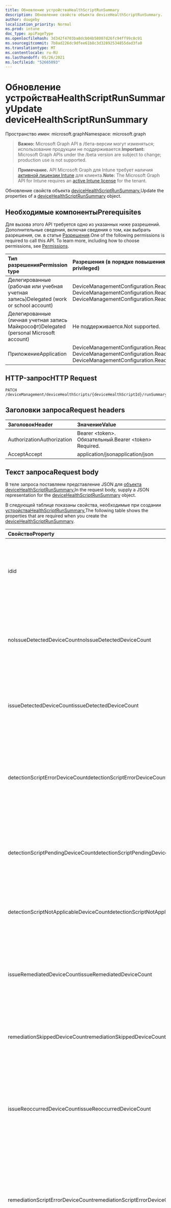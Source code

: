 ```yaml
---
title: Обновление устройстваHealthScriptRunSummary
description: Обновление свойств объекта deviceHealthScriptRunSummary.
author: dougeby
localization_priority: Normal
ms.prod: intune
doc_type: apiPageType
ms.openlocfilehash: 3d342f4703ba8dcb04b58007d26fc94ff99c8c91
ms.sourcegitcommit: 7b8ad226dc9dfee61b8c3d32892534855dad3fa0
ms.translationtype: MT
ms.contentlocale: ru-RU
ms.lasthandoff: 05/26/2021
ms.locfileid: "52665093"
---
```

# <a name="update-devicehealthscriptrunsummary"></a><span data-ttu-id="bc228-103">Обновление устройстваHealthScriptRunSummary</span><span class="sxs-lookup"><span data-stu-id="bc228-103">Update deviceHealthScriptRunSummary</span></span>

<span data-ttu-id="bc228-104">Пространство имен: microsoft.graph</span><span class="sxs-lookup"><span data-stu-id="bc228-104">Namespace: microsoft.graph</span></span>

> <span data-ttu-id="bc228-105">**Важно:** Microsoft Graph API в /бета-версии могут изменяться; использование продукции не поддерживается.</span><span class="sxs-lookup"><span data-stu-id="bc228-105">**Important:** Microsoft Graph APIs under the /beta version are subject to change; production use is not supported.</span></span>

> <span data-ttu-id="bc228-106">**Примечание.** API Microsoft Graph для Intune требует наличия [активной лицензии Intune](https://go.microsoft.com/fwlink/?linkid=839381) для клиента.</span><span class="sxs-lookup"><span data-stu-id="bc228-106">**Note:** The Microsoft Graph API for Intune requires an [active Intune license](https://go.microsoft.com/fwlink/?linkid=839381) for the tenant.</span></span>

<span data-ttu-id="bc228-107">Обновление свойств объекта [deviceHealthScriptRunSummary.](../resources/intune-devices-devicehealthscriptrunsummary.md)</span><span class="sxs-lookup"><span data-stu-id="bc228-107">Update the properties of a [deviceHealthScriptRunSummary](../resources/intune-devices-devicehealthscriptrunsummary.md) object.</span></span>

## <a name="prerequisites"></a><span data-ttu-id="bc228-108">Необходимые компоненты</span><span class="sxs-lookup"><span data-stu-id="bc228-108">Prerequisites</span></span>
<span data-ttu-id="bc228-p101">Для вызова этого API требуется одно из указанных ниже разрешений. Дополнительные сведения, включая сведения о том, как выбрать разрешения, см. в статье [Разрешения](/graph/permissions-reference).</span><span class="sxs-lookup"><span data-stu-id="bc228-p101">One of the following permissions is required to call this API. To learn more, including how to choose permissions, see [Permissions](/graph/permissions-reference).</span></span>

|<span data-ttu-id="bc228-111">Тип разрешения</span><span class="sxs-lookup"><span data-stu-id="bc228-111">Permission type</span></span>|<span data-ttu-id="bc228-112">Разрешения (в порядке повышения привилегий)</span><span class="sxs-lookup"><span data-stu-id="bc228-112">Permissions (from least to most privileged)</span></span>|
|:---|:---|
|<span data-ttu-id="bc228-113">Делегированные (рабочая или учебная учетная запись)</span><span class="sxs-lookup"><span data-stu-id="bc228-113">Delegated (work or school account)</span></span>|<span data-ttu-id="bc228-114">DeviceManagementConfiguration.Read.All, DeviceManagementConfiguration.ReadWrite.All</span><span class="sxs-lookup"><span data-stu-id="bc228-114">DeviceManagementConfiguration.Read.All, DeviceManagementConfiguration.ReadWrite.All</span></span>|
|<span data-ttu-id="bc228-115">Делегированные (личная учетная запись Майкрософт)</span><span class="sxs-lookup"><span data-stu-id="bc228-115">Delegated (personal Microsoft account)</span></span>|<span data-ttu-id="bc228-116">Не поддерживается.</span><span class="sxs-lookup"><span data-stu-id="bc228-116">Not supported.</span></span>|
|<span data-ttu-id="bc228-117">Приложение</span><span class="sxs-lookup"><span data-stu-id="bc228-117">Application</span></span>|<span data-ttu-id="bc228-118">DeviceManagementConfiguration.Read.All, DeviceManagementConfiguration.ReadWrite.All</span><span class="sxs-lookup"><span data-stu-id="bc228-118">DeviceManagementConfiguration.Read.All, DeviceManagementConfiguration.ReadWrite.All</span></span>|

## <a name="http-request"></a><span data-ttu-id="bc228-119">HTTP-запрос</span><span class="sxs-lookup"><span data-stu-id="bc228-119">HTTP Request</span></span>
<!-- {
  "blockType": "ignored"
}
-->
``` http
PATCH /deviceManagement/deviceHealthScripts/{deviceHealthScriptId}/runSummary
```

## <a name="request-headers"></a><span data-ttu-id="bc228-120">Заголовки запроса</span><span class="sxs-lookup"><span data-stu-id="bc228-120">Request headers</span></span>
|<span data-ttu-id="bc228-121">Заголовок</span><span class="sxs-lookup"><span data-stu-id="bc228-121">Header</span></span>|<span data-ttu-id="bc228-122">Значение</span><span class="sxs-lookup"><span data-stu-id="bc228-122">Value</span></span>|
|:---|:---|
|<span data-ttu-id="bc228-123">Authorization</span><span class="sxs-lookup"><span data-stu-id="bc228-123">Authorization</span></span>|<span data-ttu-id="bc228-124">Bearer &lt;token&gt;. Обязательный.</span><span class="sxs-lookup"><span data-stu-id="bc228-124">Bearer &lt;token&gt; Required.</span></span>|
|<span data-ttu-id="bc228-125">Accept</span><span class="sxs-lookup"><span data-stu-id="bc228-125">Accept</span></span>|<span data-ttu-id="bc228-126">application/json</span><span class="sxs-lookup"><span data-stu-id="bc228-126">application/json</span></span>|

## <a name="request-body"></a><span data-ttu-id="bc228-127">Текст запроса</span><span class="sxs-lookup"><span data-stu-id="bc228-127">Request body</span></span>
<span data-ttu-id="bc228-128">В теле запроса поставляем представление JSON для [объекта deviceHealthScriptRunSummary.](../resources/intune-devices-devicehealthscriptrunsummary.md)</span><span class="sxs-lookup"><span data-stu-id="bc228-128">In the request body, supply a JSON representation for the [deviceHealthScriptRunSummary](../resources/intune-devices-devicehealthscriptrunsummary.md) object.</span></span>

<span data-ttu-id="bc228-129">В следующей таблице показаны свойства, необходимые при создании [устройстваHealthScriptRunSummary.](../resources/intune-devices-devicehealthscriptrunsummary.md)</span><span class="sxs-lookup"><span data-stu-id="bc228-129">The following table shows the properties that are required when you create the [deviceHealthScriptRunSummary](../resources/intune-devices-devicehealthscriptrunsummary.md).</span></span>

|<span data-ttu-id="bc228-130">Свойство</span><span class="sxs-lookup"><span data-stu-id="bc228-130">Property</span></span>|<span data-ttu-id="bc228-131">Тип</span><span class="sxs-lookup"><span data-stu-id="bc228-131">Type</span></span>|<span data-ttu-id="bc228-132">Описание</span><span class="sxs-lookup"><span data-stu-id="bc228-132">Description</span></span>|
|:---|:---|:---|
|<span data-ttu-id="bc228-133">id</span><span class="sxs-lookup"><span data-stu-id="bc228-133">id</span></span>|<span data-ttu-id="bc228-134">Строка</span><span class="sxs-lookup"><span data-stu-id="bc228-134">String</span></span>|<span data-ttu-id="bc228-135">Ключ скрипта для службы службы устройств запустите объект сводки.</span><span class="sxs-lookup"><span data-stu-id="bc228-135">Key of the device health script run summary entity.</span></span> <span data-ttu-id="bc228-136">Это свойство доступно только для чтения.</span><span class="sxs-lookup"><span data-stu-id="bc228-136">This property is read-only.</span></span>|
|<span data-ttu-id="bc228-137">noIssueDetectedDeviceCount</span><span class="sxs-lookup"><span data-stu-id="bc228-137">noIssueDetectedDeviceCount</span></span>|<span data-ttu-id="bc228-138">Int32</span><span class="sxs-lookup"><span data-stu-id="bc228-138">Int32</span></span>|<span data-ttu-id="bc228-139">Количество устройств, для которых сценарий обнаружения не нашел проблемы и устройство является здоровым</span><span class="sxs-lookup"><span data-stu-id="bc228-139">Number of devices for which the detection script did not find an issue and the device is healthy</span></span>|
|<span data-ttu-id="bc228-140">issueDetectedDeviceCount</span><span class="sxs-lookup"><span data-stu-id="bc228-140">issueDetectedDeviceCount</span></span>|<span data-ttu-id="bc228-141">Int32</span><span class="sxs-lookup"><span data-stu-id="bc228-141">Int32</span></span>|<span data-ttu-id="bc228-142">Количество устройств, для которых скрипт обнаружения обнаружил проблему</span><span class="sxs-lookup"><span data-stu-id="bc228-142">Number of devices for which the detection script found an issue</span></span>|
|<span data-ttu-id="bc228-143">detectionScriptErrorDeviceCount</span><span class="sxs-lookup"><span data-stu-id="bc228-143">detectionScriptErrorDeviceCount</span></span>|<span data-ttu-id="bc228-144">Int32</span><span class="sxs-lookup"><span data-stu-id="bc228-144">Int32</span></span>|<span data-ttu-id="bc228-145">Количество устройств, на которых при выполнении скрипта обнаружения произошла ошибка и не была завершена</span><span class="sxs-lookup"><span data-stu-id="bc228-145">Number of devices on which the detection script execution encountered an error and did not complete</span></span>|
|<span data-ttu-id="bc228-146">detectionScriptPendingDeviceCount</span><span class="sxs-lookup"><span data-stu-id="bc228-146">detectionScriptPendingDeviceCount</span></span>|<span data-ttu-id="bc228-147">Int32</span><span class="sxs-lookup"><span data-stu-id="bc228-147">Int32</span></span>|<span data-ttu-id="bc228-148">Количество устройств, которые еще не запускают последнюю версию скрипта здоровья устройств</span><span class="sxs-lookup"><span data-stu-id="bc228-148">Number of devices which have not yet run the latest version of the device health script</span></span>|
|<span data-ttu-id="bc228-149">detectionScriptNotApplicableDeviceCount</span><span class="sxs-lookup"><span data-stu-id="bc228-149">detectionScriptNotApplicableDeviceCount</span></span>|<span data-ttu-id="bc228-150">Int32</span><span class="sxs-lookup"><span data-stu-id="bc228-150">Int32</span></span>|<span data-ttu-id="bc228-151">Количество устройств, для которых сценарий обнаружения не был применим</span><span class="sxs-lookup"><span data-stu-id="bc228-151">Number of devices for which the detection script was not applicable</span></span>|
|<span data-ttu-id="bc228-152">issueRemediatedDeviceCount</span><span class="sxs-lookup"><span data-stu-id="bc228-152">issueRemediatedDeviceCount</span></span>|<span data-ttu-id="bc228-153">Int32</span><span class="sxs-lookup"><span data-stu-id="bc228-153">Int32</span></span>|<span data-ttu-id="bc228-154">Количество устройств, для которых сценарий восстановления смог устранить обнаруженную проблему</span><span class="sxs-lookup"><span data-stu-id="bc228-154">Number of devices for which the remediation script was able to resolve the detected issue</span></span>|
|<span data-ttu-id="bc228-155">remediationSkippedDeviceCount</span><span class="sxs-lookup"><span data-stu-id="bc228-155">remediationSkippedDeviceCount</span></span>|<span data-ttu-id="bc228-156">Int32</span><span class="sxs-lookup"><span data-stu-id="bc228-156">Int32</span></span>|<span data-ttu-id="bc228-157">Количество устройств, для которых было пропущено исправление</span><span class="sxs-lookup"><span data-stu-id="bc228-157">Number of devices for which remediation was skipped</span></span>|
|<span data-ttu-id="bc228-158">issueReoccurredDeviceCount</span><span class="sxs-lookup"><span data-stu-id="bc228-158">issueReoccurredDeviceCount</span></span>|<span data-ttu-id="bc228-159">Int32</span><span class="sxs-lookup"><span data-stu-id="bc228-159">Int32</span></span>|<span data-ttu-id="bc228-160">Количество устройств, для которых успешно выполнен сценарий восстановления, но не удалось устранить обнаруженную проблему</span><span class="sxs-lookup"><span data-stu-id="bc228-160">Number of devices for which the remediation script executed successfully but failed to resolve the detected issue</span></span>|
|<span data-ttu-id="bc228-161">remediationScriptErrorDeviceCount</span><span class="sxs-lookup"><span data-stu-id="bc228-161">remediationScriptErrorDeviceCount</span></span>|<span data-ttu-id="bc228-162">Int32</span><span class="sxs-lookup"><span data-stu-id="bc228-162">Int32</span></span>|<span data-ttu-id="bc228-163">Количество устройств, для которых при выполнении сценария восстановления произошла ошибка и не была завершена</span><span class="sxs-lookup"><span data-stu-id="bc228-163">Number of devices for which the remediation script execution encountered an error and did not complete</span></span>|
|<span data-ttu-id="bc228-164">lastScriptRunDateTime</span><span class="sxs-lookup"><span data-stu-id="bc228-164">lastScriptRunDateTime</span></span>|<span data-ttu-id="bc228-165">DateTimeOffset</span><span class="sxs-lookup"><span data-stu-id="bc228-165">DateTimeOffset</span></span>|<span data-ttu-id="bc228-166">Время последнего запуска сценария на всех устройствах</span><span class="sxs-lookup"><span data-stu-id="bc228-166">Last run time for the script across all devices</span></span>|
|<span data-ttu-id="bc228-167">issueRemediatedCumulativeDeviceCount</span><span class="sxs-lookup"><span data-stu-id="bc228-167">issueRemediatedCumulativeDeviceCount</span></span>|<span data-ttu-id="bc228-168">Int32</span><span class="sxs-lookup"><span data-stu-id="bc228-168">Int32</span></span>|<span data-ttu-id="bc228-169">Количество устройств, которые были исправлены за последние 30 дней</span><span class="sxs-lookup"><span data-stu-id="bc228-169">Number of devices that were remediated over the last 30 days</span></span>|



## <a name="response"></a><span data-ttu-id="bc228-170">Отклик</span><span class="sxs-lookup"><span data-stu-id="bc228-170">Response</span></span>
<span data-ttu-id="bc228-171">В случае успешной работы этот метод возвращает код отклика и обновленный объект `200 OK` [deviceHealthScriptRunSummary](../resources/intune-devices-devicehealthscriptrunsummary.md) в тексте ответа.</span><span class="sxs-lookup"><span data-stu-id="bc228-171">If successful, this method returns a `200 OK` response code and an updated [deviceHealthScriptRunSummary](../resources/intune-devices-devicehealthscriptrunsummary.md) object in the response body.</span></span>

## <a name="example"></a><span data-ttu-id="bc228-172">Пример</span><span class="sxs-lookup"><span data-stu-id="bc228-172">Example</span></span>

### <a name="request"></a><span data-ttu-id="bc228-173">Запрос</span><span class="sxs-lookup"><span data-stu-id="bc228-173">Request</span></span>
<span data-ttu-id="bc228-174">Ниже приведен пример запроса.</span><span class="sxs-lookup"><span data-stu-id="bc228-174">Here is an example of the request.</span></span>
``` http
PATCH https://graph.microsoft.com/beta/deviceManagement/deviceHealthScripts/{deviceHealthScriptId}/runSummary
Content-type: application/json
Content-length: 543

{
  "@odata.type": "#microsoft.graph.deviceHealthScriptRunSummary",
  "noIssueDetectedDeviceCount": 10,
  "issueDetectedDeviceCount": 8,
  "detectionScriptErrorDeviceCount": 15,
  "detectionScriptPendingDeviceCount": 1,
  "detectionScriptNotApplicableDeviceCount": 7,
  "issueRemediatedDeviceCount": 10,
  "remediationSkippedDeviceCount": 13,
  "issueReoccurredDeviceCount": 10,
  "remediationScriptErrorDeviceCount": 1,
  "lastScriptRunDateTime": "2017-01-01T00:01:17.4310553-08:00",
  "issueRemediatedCumulativeDeviceCount": 4
}
```

### <a name="response"></a><span data-ttu-id="bc228-175">Отклик</span><span class="sxs-lookup"><span data-stu-id="bc228-175">Response</span></span>
<span data-ttu-id="bc228-p103">Ниже приведен пример отклика. Примечание. Объект отклика, показанный здесь, может быть усечен для краткости. При фактическом вызове будут возвращены все свойства.</span><span class="sxs-lookup"><span data-stu-id="bc228-p103">Here is an example of the response. Note: The response object shown here may be truncated for brevity. All of the properties will be returned from an actual call.</span></span>
``` http
HTTP/1.1 200 OK
Content-Type: application/json
Content-Length: 592

{
  "@odata.type": "#microsoft.graph.deviceHealthScriptRunSummary",
  "id": "8221b043-b043-8221-43b0-218243b02182",
  "noIssueDetectedDeviceCount": 10,
  "issueDetectedDeviceCount": 8,
  "detectionScriptErrorDeviceCount": 15,
  "detectionScriptPendingDeviceCount": 1,
  "detectionScriptNotApplicableDeviceCount": 7,
  "issueRemediatedDeviceCount": 10,
  "remediationSkippedDeviceCount": 13,
  "issueReoccurredDeviceCount": 10,
  "remediationScriptErrorDeviceCount": 1,
  "lastScriptRunDateTime": "2017-01-01T00:01:17.4310553-08:00",
  "issueRemediatedCumulativeDeviceCount": 4
}
```




